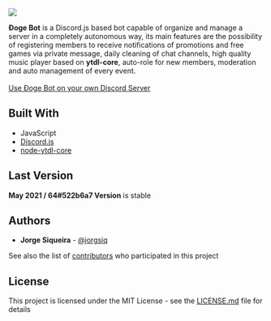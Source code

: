 ![](header.png)

**Đoge Bot** is a Discord.js based bot capable of organize and manage a server in a completely autonomous way, its main features are the possibility of registering members to receive notifications of promotions and free games via private message, daily cleaning of chat channels, high quality music player based on **ytdl-core**, auto-role for new members, moderation and auto management of every event.
<br><br><a target="_blank" href="https://discord.com/oauth2/authorize?client_id=826073829302206525&scope=bot&permissions=842263608">Use Đoge Bot on your own Discord Server</a>

## Built With
* JavaScript
* [Discord.js](https://github.com/discordjs/discord.js)
* [node-ytdl-core](https://github.com/fent/node-ytdl-core)

## Last Version

**May 2021 / 64#522b6a7 Version** is stable

## Authors
* **Jorge Siqueira** - [@jorgsiq](https://github.com/jorgsiq)

See also the list of [contributors](https://github.com/jorgsiq/saicc-website/graphs/contributors) who participated in this project

## License

This project is licensed under the MIT License - see the [LICENSE.md](LICENSE.md) file for details


